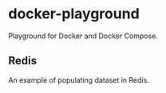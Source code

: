 # docker-playground

Playground for Docker and Docker Compose.


## Redis

An example of populating dataset in Redis.
